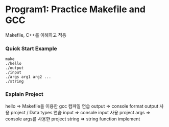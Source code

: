 # Program1: Practice Makefile and GCC
Makefile, C++를 이해하고 적응

### Quick Start Example
```
make
./hello
./output
./input
./args arg1 arg2 ...
./string
```

### Explain Project
hello => Makefile을 이용한 gcc 컴파일 연습
output => console format output 사용 project / Data types 연습
input => console input 사용 project
args => console args를 사용한 project
string => string function implement